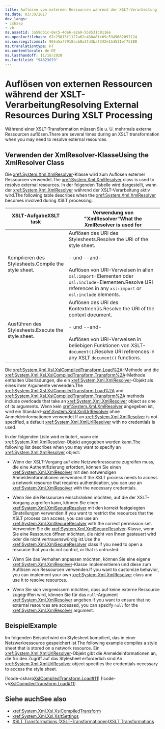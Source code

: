 ```yaml
---
title: Auflösen von externen Ressourcen während der XSLT-Verarbeitung
ms.date: 03/30/2017
dev_langs:
- csharp
- vb
ms.assetid: 3a59d31c-0ec5-4de6-a2a9-558531c8116e
ms.openlocfilehash: 67c25015f1127a62c480a8fc09c5945682097124
ms.sourcegitcommit: 965a5af7918acb0a3fd3baf342e15d511ef75188
ms.translationtype: HT
ms.contentlocale: de-DE
ms.lasthandoff: 11/18/2020
ms.locfileid: "94823679"
---
```

# <a name="resolving-external-resources-during-xslt-processing"></a><span data-ttu-id="1d717-102">Auflösen von externen Ressourcen während der XSLT-Verarbeitung</span><span class="sxs-lookup"><span data-stu-id="1d717-102">Resolving External Resources During XSLT Processing</span></span>
<span data-ttu-id="1d717-103">Während einer XSLT-Transformation müssen Sie u. U. mehrmals externe Ressourcen auflösen.</span><span class="sxs-lookup"><span data-stu-id="1d717-103">There are several times during an XSLT transformation when you may need to resolve external resources.</span></span>  
  
## <a name="using-the-xmlresolver-class"></a><span data-ttu-id="1d717-104">Verwenden der XmlResolver-Klasse</span><span class="sxs-lookup"><span data-stu-id="1d717-104">Using the XmlResolver Class</span></span>  
 <span data-ttu-id="1d717-105">Die <xref:System.Xml.XmlResolver>-Klasse wird zum Auflösen externer Ressourcen verwendet.</span><span class="sxs-lookup"><span data-stu-id="1d717-105">The <xref:System.Xml.XmlResolver> class is used to resolve external resources.</span></span> <span data-ttu-id="1d717-106">In der folgenden Tabelle wird dargestellt, wann der <xref:System.Xml.XmlResolver> während der XSLT-Verarbeitung aktiv wird.</span><span class="sxs-lookup"><span data-stu-id="1d717-106">The following table describes when the <xref:System.Xml.XmlResolver> becomes involved during XSLT processing.</span></span>  
  
|<span data-ttu-id="1d717-107">XSLT-Aufgabe</span><span class="sxs-lookup"><span data-stu-id="1d717-107">XSLT task</span></span>|<span data-ttu-id="1d717-108">Verwendung von "XmlResolver"</span><span class="sxs-lookup"><span data-stu-id="1d717-108">What the XmlResolver is used for</span></span>|  
|---------------|--------------------------------------|  
|<span data-ttu-id="1d717-109">Kompilieren des Stylesheets.</span><span class="sxs-lookup"><span data-stu-id="1d717-109">Compile the style sheet.</span></span>|<span data-ttu-id="1d717-110">Auflösen des URI des Stylesheets.</span><span class="sxs-lookup"><span data-stu-id="1d717-110">Resolve the URI of the style sheet.</span></span><br /><br /> <span data-ttu-id="1d717-111">- und -</span><span class="sxs-lookup"><span data-stu-id="1d717-111">-and-</span></span><br /><br /> <span data-ttu-id="1d717-112">Auflösen von URI-Verweisen in allen `xsl:import`-Elementen oder `xsl:include`-Elementen.</span><span class="sxs-lookup"><span data-stu-id="1d717-112">Resolve URI references in any `xsl:import` or `xsl:include` elements.</span></span>|  
|<span data-ttu-id="1d717-113">Ausführen des Stylesheets.</span><span class="sxs-lookup"><span data-stu-id="1d717-113">Execute the style sheet.</span></span>|<span data-ttu-id="1d717-114">Auflösen des URI des Kontextmenüs.</span><span class="sxs-lookup"><span data-stu-id="1d717-114">Resolve the URI of the context document.</span></span><br /><br /> <span data-ttu-id="1d717-115">- und -</span><span class="sxs-lookup"><span data-stu-id="1d717-115">-and-</span></span><br /><br /> <span data-ttu-id="1d717-116">Auflösen von URI-Verweisen in beliebigen Funktionen von XSLT-`document()`.</span><span class="sxs-lookup"><span data-stu-id="1d717-116">Resolve URI references in any XSLT `document()` functions.</span></span>|  
  
 <span data-ttu-id="1d717-117">Die <xref:System.Xml.Xsl.XslCompiledTransform.Load%2A>-Methode und die <xref:System.Xml.Xsl.XslCompiledTransform.Transform%2A>-Methode enthalten Überladungen, die ein <xref:System.Xml.XmlResolver>-Objekt als eines ihrer Argumente verwenden.</span><span class="sxs-lookup"><span data-stu-id="1d717-117">The <xref:System.Xml.Xsl.XslCompiledTransform.Load%2A> and <xref:System.Xml.Xsl.XslCompiledTransform.Transform%2A> methods include overloads that take an <xref:System.Xml.XmlResolver> object as one of its arguments.</span></span> <span data-ttu-id="1d717-118">Wenn kein <xref:System.Xml.XmlResolver> angegeben ist, wird ein Standard-<xref:System.Xml.XmlUrlResolver> ohne Anmeldeinformationen verwendet.</span><span class="sxs-lookup"><span data-stu-id="1d717-118">If an <xref:System.Xml.XmlResolver> is not specified, a default <xref:System.Xml.XmlUrlResolver> with no credentials is used.</span></span>  
  
 <span data-ttu-id="1d717-119">In der folgenden Liste wird erläutert, wann ein <xref:System.Xml.XmlResolver>-Objekt angegeben werden kann.</span><span class="sxs-lookup"><span data-stu-id="1d717-119">The following list describes when you may want to specify an <xref:System.Xml.XmlResolver> object:</span></span>  
  
- <span data-ttu-id="1d717-120">Wenn der XSLT-Vorgang auf eine Netzwerkressource zugreifen muss, die eine Authentifizierung erfordert, können Sie einen <xref:System.Xml.XmlResolver> mit den notwendigen Anmeldeinformationen verwenden.</span><span class="sxs-lookup"><span data-stu-id="1d717-120">If the XSLT process needs to access a network resource that requires authentication, you can use an <xref:System.Xml.XmlResolver> with the necessary credentials.</span></span>  
  
- <span data-ttu-id="1d717-121">Wenn Sie die Ressourcen einschränken möchten, auf die der XSLT-Vorgang zugreifen kann, können Sie einen <xref:System.Xml.XmlSecureResolver> mit den korrekt festgelegten Einstellungen verwenden.</span><span class="sxs-lookup"><span data-stu-id="1d717-121">If you want to restrict the resources that the XSLT process can access, you can use an <xref:System.Xml.XmlSecureResolver> with the correct permission set.</span></span> <span data-ttu-id="1d717-122">Verwenden Sie die <xref:System.Xml.XmlSecureResolver>-Klasse, wenn Sie eine Ressource öffnen möchten, die nicht von Ihnen gesteuert wird oder die nicht vertrauenswürdig ist.</span><span class="sxs-lookup"><span data-stu-id="1d717-122">Use the <xref:System.Xml.XmlSecureResolver> class if you need to open a resource that you do not control, or that is untrusted.</span></span>  
  
- <span data-ttu-id="1d717-123">Wenn Sie das Verhalten anpassen möchten, können Sie eine eigene <xref:System.Xml.XmlResolver>-Klasse implementieren und diese zum Auflösen von Ressourcen verwenden.</span><span class="sxs-lookup"><span data-stu-id="1d717-123">If you want to customize behavior, you can implement your own <xref:System.Xml.XmlResolver> class and use it to resolve resources.</span></span>  
  
- <span data-ttu-id="1d717-124">Wenn Sie sich vergewissern möchten, dass auf keine externe Ressource zugegriffen wird, können Sie für das `null`-Argument <xref:System.Xml.XmlResolver> angeben.</span><span class="sxs-lookup"><span data-stu-id="1d717-124">If you want to ensure that no external resources are accessed, you can specify `null` for the <xref:System.Xml.XmlResolver> argument.</span></span>  
  
## <a name="example"></a><span data-ttu-id="1d717-125">Beispiel</span><span class="sxs-lookup"><span data-stu-id="1d717-125">Example</span></span>  
 <span data-ttu-id="1d717-126">Im folgenden Beispiel wird ein Stylesheet kompiliert, das in einer Netzwerkressource gespeichert ist.</span><span class="sxs-lookup"><span data-stu-id="1d717-126">The following example compiles a style sheet that is stored on a network resource.</span></span> <span data-ttu-id="1d717-127">Ein <xref:System.Xml.XmlUrlResolver>-Objekt gibt die Anmeldeinformationen an, die für den Zugriff auf das Stylesheet erforderlich sind.</span><span class="sxs-lookup"><span data-stu-id="1d717-127">An <xref:System.Xml.XmlUrlResolver> object specifies the credentials necessary to access the style sheet.</span></span>  
  
 [!code-csharp[XslCompiledTransform.Load#11](../../../../samples/snippets/csharp/VS_Snippets_Data/XslCompiledTransform.Load/CS/Xslt_Load_v2.cs#11)]
 [!code-vb[XslCompiledTransform.Load#11](../../../../samples/snippets/visualbasic/VS_Snippets_Data/XslCompiledTransform.Load/VB/Xslt_Load_v2.vb#11)]  
  
## <a name="see-also"></a><span data-ttu-id="1d717-128">Siehe auch</span><span class="sxs-lookup"><span data-stu-id="1d717-128">See also</span></span>

- <xref:System.Xml.Xsl.XslCompiledTransform>
- <xref:System.Xml.Xsl.XsltSettings>
- [<span data-ttu-id="1d717-129">XSLT Transformations (XSLT-Transformationen)</span><span class="sxs-lookup"><span data-stu-id="1d717-129">XSLT Transformations</span></span>](xslt-transformations.md)
